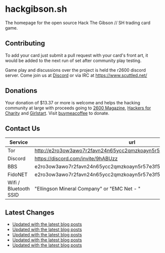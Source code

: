 # hackgibson.sh
The homepage for the open source Hack The Gibson // SH trading card game.


## Contributing

To add your card just submit a pull request with your card's front art, it would be added to the next run of set after community play testing.

Game play and discussions over the project is held the r2600 discord server. Come join us at [Discord](https://discord.com/invite/9hABUzz) or via IRC at https://www.scuttled.net/


## Donations

Your donation of $13.37 or more is welcome and helps the hacking community at large with proceeds going to [2600 Magazine](https://2600.com/), [Hackers for Charity](https://hackersforcharity.org) and [Girlstart](https://girlstart.org).  Visit [buymeacoffee](https://www.buymeacoffee.com/hackgibson.sh) to donate.


## Contact Us

Service | url
-|-
Tor | http://e2ro3ow3awo7r2favn24n65ycc2qmzkoayn5r57e3f56nvjwdcgg32ad.onion
Discord | https://discord.com/invite/9hABUzz
BBS | e2ro3ow3awo7r2favn24n65ycc2qmzkoayn5r57e3f56nvjwdcgg32ad.onion:23
FidoNET | e2ro3ow3awo7r2favn24n65ycc2qmzkoayn5r57e3f56nvjwdcgg32ad.onion:24554
Wifi / Bluetooth SSID | "Ellingson Mineral Company" or "EMC Net - <fidonet address>"

## Latest Changes
<!-- BLOG-POST-LIST:START -->
- [Updated with the latest blog posts](https://github.com/DFW2600/hackgibson.sh/commit/aeda3fbbd2d06055122061ffe204fb1d1894e652)
- [Updated with the latest blog posts](https://github.com/DFW2600/hackgibson.sh/commit/a912a0be2fec3bfbb2b47cbabb04ee65f6c39a90)
- [Updated with the latest blog posts](https://github.com/DFW2600/hackgibson.sh/commit/3f17f2dead31d3a0362ae5f730aade6260b083b0)
- [Updated with the latest blog posts](https://github.com/DFW2600/hackgibson.sh/commit/7e5b4524725a5d3ac3e8c180ff1e2d7302355022)
- [Updated with the latest blog posts](https://github.com/DFW2600/hackgibson.sh/commit/307cea13b5d16191efbc01499fff58afd7f5ec87)
<!-- BLOG-POST-LIST:END -->
